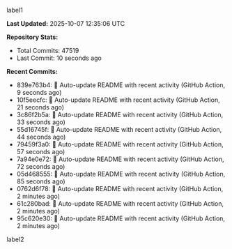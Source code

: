 
label1 
<!-- ACTIVITY_START -->
**Last Updated:** 2025-10-07 12:35:06 UTC

**Repository Stats:**
- Total Commits: 47519
- Last Commit: 10 seconds ago

**Recent Commits:**
- 839e763b4: 🤖 Auto-update README with recent activity (GitHub Action, 9 seconds ago)
- 10f5eecfc: 🤖 Auto-update README with recent activity (GitHub Action, 21 seconds ago)
- 3c86f2b5a: 🤖 Auto-update README with recent activity (GitHub Action, 33 seconds ago)
- 55d16745f: 🤖 Auto-update README with recent activity (GitHub Action, 44 seconds ago)
- 79459f3a0: 🤖 Auto-update README with recent activity (GitHub Action, 57 seconds ago)
- 7a94e0e72: 🤖 Auto-update README with recent activity (GitHub Action, 72 seconds ago)
- 05d468555: 🤖 Auto-update README with recent activity (GitHub Action, 85 seconds ago)
- 0762d6f78: 🤖 Auto-update README with recent activity (GitHub Action, 2 minutes ago)
- 61c280bad: 🤖 Auto-update README with recent activity (GitHub Action, 2 minutes ago)
- 95c620e30: 🤖 Auto-update README with recent activity (GitHub Action, 2 minutes ago)
<!-- ACTIVITY_END -->

label2
